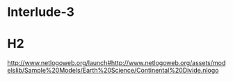 # Interlude-3 
# H2 
http://www.netlogoweb.org/launch#http://www.netlogoweb.org/assets/modelslib/Sample%20Models/Earth%20Science/Continental%20Divide.nlogo 
